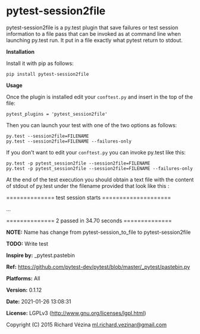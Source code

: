 pytest-session2file
======================

pytest-session2file is a py.test plugin that save failures or test session information to a file pass that can be
invoked as at command line when launching py.test run. It put in a file exactly what pytest return to stdout.

**Installation**

Install it with pip as follows:

    pip install pytest-session2file


**Usage**


Once the plugin is installed edit your `conftest.py` and insert in the top of the file:

    pytest_plugins = 'pytest_session2file'

Then you can launch your test with one of the two options as follows:

    py.test --session2file=FILENAME
    py.test --session2file=FILENAME --failures-only

If you don't want to edit your `conftest.py` you can invoke py.test like this:

    py.test -p pytest_session2file --session2file=FILENAME
    py.test -p pytest_session2file --session2file=FILENAME --failures-only

At the end of the test execution you should obtain a text file with the content of stdout of py.test under the filename
provided that look like this :

============== test session starts ====================

...

============== 2 passed in 34.70 seconds ==============

**NOTE:** Name has change from pytest-session_to_file to pytest-session2file

**TODO:** Write test

**Inspire by:** _pytest.pastebin

**Ref:** https://github.com/pytest-dev/pytest/blob/master/_pytest/pastebin.py



**Platforms:** All

**Version:** 0.1.12

**Date:** 2021-01-26 13:08:31

**License:** LGPLv3 (http://www.gnu.org/licenses/lgpl.html)

Copyright (C) 2015 Richard Vézina <ml.richard.vezinar@gmail.com>
